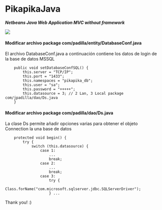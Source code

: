 # PikapikaJava
***Netbeans Java Web Application MVC without framework***

<img src="https://pbs.twimg.com/media/DtDRogrWwAAB-8F.jpg:large" />

#### Modificar archivo package com/padilla/entity/DatabaseConf.java 

El archivo DatabaseConf.java a continuación contiene los datos de login de la base de datos MSSQL

```plain
    public void setDatabaseConfSQL() {
        this.server = "TCP/IP";
        this.port = "1433";
        this.namespaces = "pikapika_db";
        this.user = "sa";
        this.password = "+++++";
        this.datasource = 3; // 2 Lan, 3 Local package com/jpadilla/dao/Ds.java
    }
```


#### Modificar archivo package com/padilla/dao/Ds.java 

La clase Ds permite añadir opciones varias para obtener el objeto Connection la una base de datos

```plain
    protected void begin() {
        try {
            switch (this.datasource) {
                case 1:
                    ...
                    break;
                case 2:
                    ...
                    break;
                case 3:
                    try {
                        Class.forName("com.microsoft.sqlserver.jdbc.SQLServerDriver");
                    } ...
```
Thank you! :)
